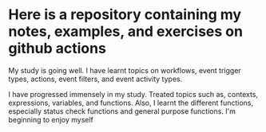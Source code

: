 # Here is a repository containing my notes, examples, and exercises on github actions

My study is going well. I have learnt topics on workflows, event trigger types, actions, event filters, and event activity types.

I have progressed immensely in my study. Treated topics such as, contexts, expressions, variables, and functions. Also, I learnt the different functions, especially status check functions and general purpose functions. I'm beginning to enjoy myself
